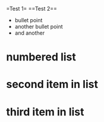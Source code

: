 =Test 1=
==Test 2==
* bullet point
* another bullet point
* and another

# numbered list
# second item in list
# third item in list

